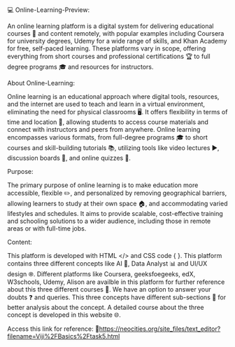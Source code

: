  💻 Online-Learning-Preview:

 An online learning platform is a digital system for delivering educational courses 📘 and content remotely, with popular examples including Coursera for university degrees, Udemy for a wide range of skills, and Khan Academy for free, self-paced learning. 
 These platforms vary in scope, offering everything from short courses and professional certifications 🏆 to full degree programs 🎓 and resources for instructors. 
 

 About Online-Learning:

 Online learning is an educational approach where digital tools, resources, and the internet are used to teach and learn in a virtual environment, eliminating the need for physical classrooms 🖥️.
 It offers flexibility in terms of time and location 📌, allowing students to access course materials and connect with instructors and peers from anywhere.
  Online learning encompasses various formats, from full-degree programs 🎓 to short courses and skill-building tutorials 📚, utilizing tools like video lectures ▶️, discussion boards 📝, and online quizzes 🧠.

  Purpose:

  The primary purpose of online learning is to make education more accessible, flexible ✏️, and personalized by removing geographical barriers, allowing learners to study at their own space 🏠, and accommodating varied lifestyles and schedules. 
  It aims to provide scalable, cost-effective training and schooling solutions to a wider audience, including those in remote areas or with full-time jobs.

  Content:

  This platform is developed with HTML </> and CSS code { }.
  This platform contains three different concepts like AI 🤖,  Data Analyst 📊 and UI/UX design ֎.
  Different platforms like Coursera, geeksfoegeeks, edX, W3schools, Udemy, Alison are availble in this platform for further reference about this three different courses 📖. 
  We have an option to answer your doubts ❓  and queries.
  This three concepts have different sub-sections 📑 for better analysis about the concept.
  A detailed course about the three concept is developed in this website 🌐.

  Access this link for reference: 🔗https://neocities.org/site_files/text_editor?filename=Viji%2FBasics%2Ftask5.html
